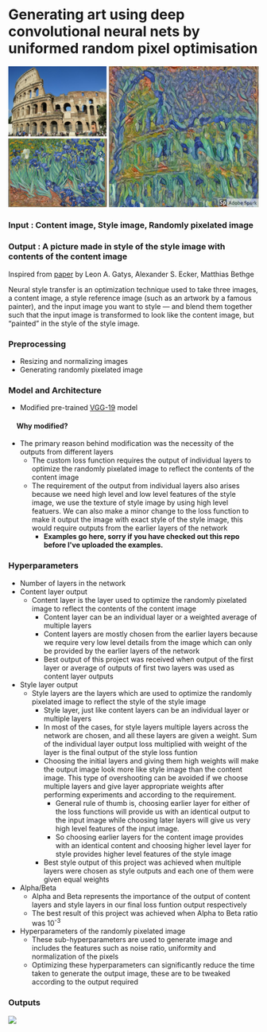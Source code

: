 # Generating art using deep convolutional neural nets by uniformed random pixel optimisation
![](https://github.com/MaitreyPrajapati/neuralArtGeneration/blob/master/absolutelyUnnecessary/Not%20Unnecesasry/main_img.jpg)

### Input : Content image, Style image, Randomly pixelated image
### Output : A picture made in style of the style image with contents of the content image

Inspired from [paper](https://arxiv.org/abs/1508.06576) by Leon A. Gatys, Alexander S. Ecker, Matthias Bethge

Neural style transfer is an optimization technique used to take three images, a content image, a style reference image (such as an artwork by a famous painter), and the input image you want to style — and blend them together such that the input image is transformed to look like the content image, but “painted” in the style of the style image.

### Preprocessing <br/>
  * Resizing and normalizing images
  * Generating randomly pixelated image 
  
### Model and Architecture
  * Modified pre-trained [VGG-19](https://arxiv.org/abs/1409.1556) model <br/>
  
#### &nbsp;&nbsp;&nbsp;&nbsp; Why modified?
  * The primary reason behind modification was the necessity of the outputs from different layers<br/>
    * The custom loss function requires the output of individual layers to optimize the randomly pixelated image to reflect the contents of the content image
    * The requirement of the output from individual layers also arises because we need high level and low level features of the style image, we use the texture of style image by using high level featuers. We can also make a minor change to the loss function to make it output the image with exact style of the style image, this would require outputs from the earlier layers of the network
      * **Examples go here, sorry if you have checked out this repo before I've uploaded the examples.**
  
### Hyperparameters
  * Number of layers in the network
  * Content layer output
    * Content layer is the layer used to optimize the randomly pixelated image to reflect the contents of the content image
      * Content layer can be an individual layer or a weighted average of multiple layers
      * Content layers are mostly chosen from the earlier layers because we require very low level details from the image which can only be provided by the earlier layers of the network
      * Best output of this project was received when output of the first layer or average of outputs of first two layers was used as content layer outputs
  * Style layer output
    * Style layers are the layers which are used to optimize the randomly pixelated image to reflect the style of the style image
      * Style layer, just like content layers can be an individual layer or multiple layers
      * In most of the cases, for style layers multiple layers across the network are chosen, and all these layers are given a weight. Sum of the individual layer output loss multiplied with weight of the layer is the final output of the style loss funtion
      * Choosing the initial layers and giving them high weights will make the output image look more like style image than the content image. This type of overshooting can be avoided if we choose multiple layers and give layer appropriate weights after performing experiments and according to the requirement.
        * General rule of thumb is, choosing earlier layer for either of the loss functions will provide us with an identical output to the input image while choosing later layers will give us very high level features of the input image. 
        * So choosing earlier layers for the content image provides with an identical content and choosing higher level layer for style provides higher level features of the style image
      * Best style output of this project was achieved when multiple layers were chosen as style outputs and each one of them were given equal weights
  * Alpha/Beta
    * Alpha and Beta represents the importance of the output of content layers and style layers in our final loss funtion output respectively
    * The best result of this project was achieved when Alpha to Beta ratio was 10<sup>-3</sup>
  * Hyperparameters of the randomly pixelated image
    * These sub-hyperparameters are used to generate image and includes the features such as noise ratio, uniformity and normalization of the pixels
    * Optimizing these hyperparameters can significantly reduce the time taken to generate the output image, these are to be tweaked according to the output required
   
### Outputs
![](https://github.com/MaitreyPrajapati/neuralArtGeneration/blob/master/absolutelyUnnecessary/Not%20Unnecesasry/sub_img.jpg)


